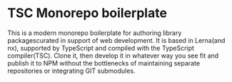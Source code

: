 # TSC Monorepo boilerplate

This is a modern monorepo boilerplate for authoring library packagescurated in support of web development. It is based in Lerna(and nx), supported by TypeScript and compiled with the TypeScript compiler(TSC). Clone it, then develop it in whatever way you see fit and publish it to NPM without the bottlenecks of maintaining separate repositories or integrating GIT submodules.